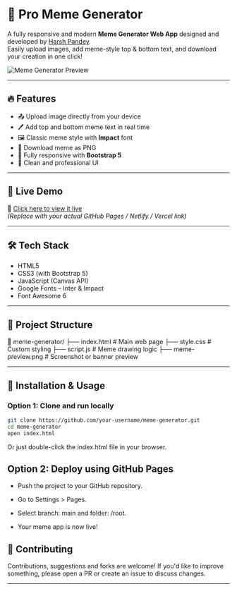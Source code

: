 # 🎯 Pro Meme Generator

A fully responsive and modern **Meme Generator Web App** designed and developed by [Harsh Pandey](https://lucifer01430.github.io/Portfolio/).  
Easily upload images, add meme-style top & bottom text, and download your creation in one click!

![Meme Generator Preview](./meme-preview.png)

---

## 🔥 Features

- 📤 Upload image directly from your device
- 🖊️ Add top and bottom meme text in real time
- 🖼️ Classic meme style with **Impact** font
- 💾 Download meme as PNG
- 📱 Fully responsive with **Bootstrap 5**
- 🎨 Clean and professional UI

---

## 📸 Live Demo

🚀 [Click here to view it live](https://your-live-link-here.com)  
*(Replace with your actual GitHub Pages / Netlify / Vercel link)*

---

## 🛠️ Tech Stack

- HTML5  
- CSS3 (with Bootstrap 5)  
- JavaScript (Canvas API)  
- Google Fonts – Inter & Impact  
- Font Awesome 6  

---

## 📁 Project Structure

📁 meme-generator/
├── index.html # Main web page
├── style.css # Custom styling
├── script.js # Meme drawing logic
├── meme-preview.png # Screenshot or banner preview


---

## 🚀 Installation & Usage

### Option 1: Clone and run locally

```bash
git clone https://github.com/your-username/meme-generator.git
cd meme-generator
open index.html
```
Or just double-click the index.html file in your browser.

## Option 2: Deploy using GitHub Pages

- Push the project to your GitHub repository.

- Go to Settings > Pages.

- Select branch: main and folder: /root.

- Your meme app is now live!

## 🙌 Contributing
Contributions, suggestions and forks are welcome!
If you'd like to improve something, please open a PR or create an issue to discuss changes.

---

